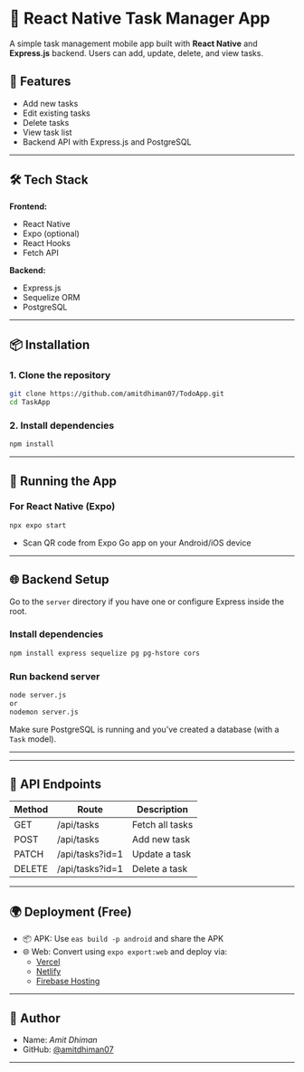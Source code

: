 
# 📱 React Native Task Manager App

A simple task management mobile app built with **React Native** and **Express.js** backend. Users can add, update, delete, and view tasks.

## 🚀 Features

- Add new tasks
- Edit existing tasks
- Delete tasks
- View task list
- Backend API with Express.js and PostgreSQL

---

## 🛠️ Tech Stack

**Frontend:**
- React Native
- Expo (optional)
- React Hooks
- Fetch API

**Backend:**
- Express.js
- Sequelize ORM
- PostgreSQL

---

## 📦 Installation

### 1. Clone the repository

```bash
git clone https://github.com/amitdhiman07/TodoApp.git
cd TaskApp
```

### 2. Install dependencies

```bash
npm install
```

---

## 📲 Running the App

### For React Native (Expo)

```bash
npx expo start
```

- Scan QR code from Expo Go app on your Android/iOS device

---

## 🌐 Backend Setup

Go to the `server` directory if you have one or configure Express inside the root.

### Install dependencies

```bash
npm install express sequelize pg pg-hstore cors
```

### Run backend server

```bash
node server.js 
or
nodemon server.js
```

Make sure PostgreSQL is running and you’ve created a database (with a `Task` model).

---


---

## 🔗 API Endpoints

| Method | Route              | Description        |
|--------|--------------------|--------------------|
| GET    | /api/tasks         | Fetch all tasks    |
| POST   | /api/tasks         | Add new task       |
| PATCH  | /api/tasks?id=1    | Update a task      |
| DELETE | /api/tasks?id=1    | Delete a task      |

---

## 🌍 Deployment (Free)

- 📦 APK: Use `eas build -p android` and share the APK
- 🌐 Web: Convert using `expo export:web` and deploy via:
  - [Vercel](https://vercel.com)
  - [Netlify](https://netlify.com)
  - [Firebase Hosting](https://firebase.google.com/products/hosting)

---

## 📌 Author

- Name: *Amit Dhiman*
- GitHub: [@amitdhiman07](https://github.com/amitdhiman07)

---


